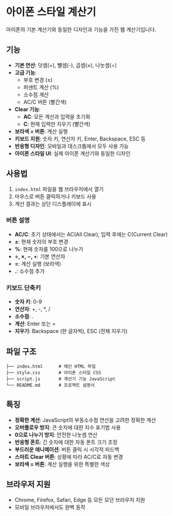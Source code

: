 # 아이폰 스타일 계산기

아이폰의 기본 계산기와 동일한 디자인과 기능을 가진 웹 계산기입니다.

## 기능

- **기본 연산**: 덧셈(+), 뺄셈(-), 곱셈(×), 나눗셈(÷)
- **고급 기능**: 
  - 부호 변경 (±)
  - 퍼센트 계산 (%)
  - 소수점 계산
  - AC/C 버튼 (빨간색)
- **Clear 기능**:
  - **AC**: 모든 계산과 입력을 초기화
  - **C**: 현재 입력만 지우기 (빨간색)
- **보라색 = 버튼**: 계산 실행
- **키보드 지원**: 숫자 키, 연산자 키, Enter, Backspace, ESC 등
- **반응형 디자인**: 모바일과 데스크톱에서 모두 사용 가능
- **아이폰 스타일 UI**: 실제 아이폰 계산기와 동일한 디자인

## 사용법

1. `index.html` 파일을 웹 브라우저에서 열기
2. 마우스로 버튼 클릭하거나 키보드 사용
3. 계산 결과는 상단 디스플레이에 표시

### 버튼 설명

- **AC/C**: 초기 상태에서는 AC(All Clear), 입력 후에는 C(Current Clear)
- **±**: 현재 숫자의 부호 변경
- **%**: 현재 숫자를 100으로 나누기
- **÷, ×, −, +**: 기본 연산자
- **=**: 계산 실행 (보라색)
- **.**: 소수점 추가

### 키보드 단축키

- **숫자 키**: 0-9
- **연산자**: +, -, *, /
- **소수점**: .
- **계산**: Enter 또는 =
- **지우기**: Backspace (한 글자씩), ESC (전체 지우기)

## 파일 구조

```
├── index.html      # 메인 HTML 파일
├── style.css       # 아이폰 스타일 CSS
├── script.js       # 계산기 기능 JavaScript
└── README.md       # 프로젝트 설명서
```

## 특징

- **정확한 계산**: JavaScript의 부동소수점 연산을 고려한 정확한 계산
- **오버플로우 방지**: 큰 숫자에 대한 지수 표기법 사용
- **0으로 나누기 방지**: 안전한 나눗셈 연산
- **반응형 폰트**: 긴 숫자에 대한 자동 폰트 크기 조정
- **부드러운 애니메이션**: 버튼 클릭 시 시각적 피드백
- **스마트 Clear 버튼**: 상황에 따라 AC/C로 자동 변경
- **보라색 = 버튼**: 계산 실행을 위한 특별한 색상

## 브라우저 지원

- Chrome, Firefox, Safari, Edge 등 모든 모던 브라우저 지원
- 모바일 브라우저에서도 완벽 동작 